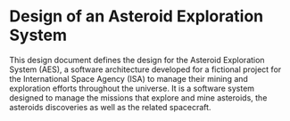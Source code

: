 # Design of an Asteroid Exploration System

This design document defines the design for the Asteroid Exploration System (AES), a software
architecture developed for a fictional project for the International Space Agency (ISA) to manage their
mining and exploration efforts throughout the universe. It is a software system designed to manage the
missions that explore and mine asteroids, the asteroids discoveries as well as the related spacecraft.
